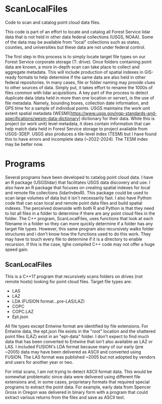 # ScanLocalFiles
Code to scan and catalog point cloud data files.

This code is part of an effort to locate and catalog all Forest Service lidar data that is not held in other data federal collections 
(USGS, NOAA). Some of the data may be available from "local" collections such as states, counties, and universities but these data are
not under federal control.

The first step in this process is to simply locate target file types on our Forest Service corporate storage (T: drive). Once folders 
containing point data are known, a more in-depth scan can take place to collect and aggregate metadata. This will include production of
spatial indexes in GIS-ready formats to help determine if the same data are also held in other federal repositories. In many cases, file
or folder naming may provide clues to other sources of data. Simply put, it takes effort to rename the 1000s of files common with
lidar acquisitions. A key part of the process to detect duplicate data (data held in more than one location or server), is the use of 
file metadata. Namely, bounding boxes, collection date information, and GPS time for a sample of individual points. USGS maintains the
work unit extent spatial metadata (WESM)[https://www.usgs.gov/ngp-standards-and-specifications/wesm-data-dictionary] dictionary for their data. While this is project (or work unit) level metadata, it does contain
information that can help match data held in Forest Service storage to project available from USGS-3DEP. USGS also produces a tile-level
index (TESM) but I have found this to have errors and incomplete data (~2022-2024). The TESM index may be better now.

# Programs
Several programs have been developed to catalog point cloud data. I have an R package (USGSlidar) that facilitates USGS data discovery
and use. I also have an R package that focuses on creating spatial indexes for local and remote file collections (lidarIndexR). This 
package could be used to scan large volumes of data but it isn't necessarily fast. I also have Python code that can scan local and remote
point data files and build spatial indexes. The perceived downside with both R and Python is that they need to list all files in a folder
to determine if there are any point cloud files in the folder. The C++ program, ScanLocalFiles, uses functions that look at each filename
in a folder so they can more quickly determine if a folder has any target file types. However, this same program also recursively walks
folder structures and i don't know how the functions used to do this work. They may have to touch every file to determine if it is a directory
to enable recursion. If this is the case, tghe compiled C++ code may not offer a huge speed gain.

## ScanLocalFiles
This is a C++17 program that recursively scans folders on drives (not remote hosts) looking for point cloud files. Target file types are:
*	LAS
*	LAZ
*	LDA (FUSION format…pre-LAS/LAZ)
*	COPC
*	COPC.LAZ
*	Ept.json

All file types except Entwine format are identified by file extensions. For Entwine data, the ept.json file exists in the "root" location
and the shattered point files (LAZ) exist in an "ept-data" folder. I don't expect to find much data that has been converted to Entwine that 
isn't also available as LAZ or LAS. I included FUSION's LDA format because many of our early (pre ~2005) data may have been delivered as 
ASCII and converted using FUSION. The LAS format was published ~2005 but not adopted by vendors and users for another year or two.

For intial scans, I am not trying to detect ASCII format data. This would be somewhat problematic since data were delivered using different file
extensions and, in some cases, proprietary formats that required special programs to extract the point data. For example, early data from 
Spencer Gross in Oregon was delivered in binary form with a program that could extract various returns from the files and save as ASCII text.
